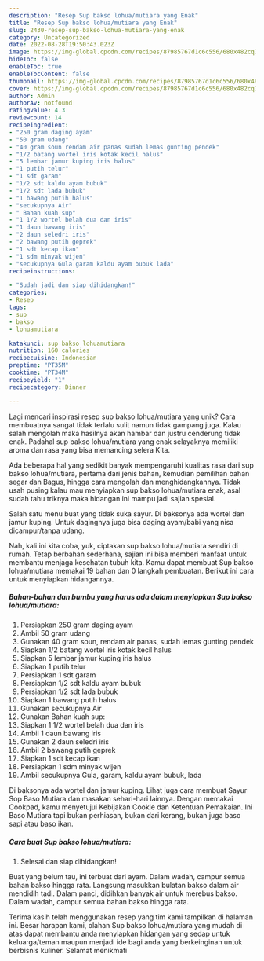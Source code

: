 ```yaml
---
description: "Resep Sup bakso lohua/mutiara yang Enak"
title: "Resep Sup bakso lohua/mutiara yang Enak"
slug: 2430-resep-sup-bakso-lohua-mutiara-yang-enak
category: Uncategorized
date: 2022-08-28T19:50:43.023Z
image: https://img-global.cpcdn.com/recipes/87985767d1c6c556/680x482cq70/sup-bakso-lohuamutiara-foto-resep-utama.jpg
hideToc: false
enableToc: true
enableTocContent: false
thumbnail: https://img-global.cpcdn.com/recipes/87985767d1c6c556/680x482cq70/sup-bakso-lohuamutiara-foto-resep-utama.jpg
cover: https://img-global.cpcdn.com/recipes/87985767d1c6c556/680x482cq70/sup-bakso-lohuamutiara-foto-resep-utama.jpg
author: Admin
authorAv: notfound
ratingvalue: 4.3
reviewcount: 14
recipeingredient:
- "250 gram daging ayam"
- "50 gram udang"
- "40 gram soun rendam air panas sudah lemas gunting pendek"
- "1/2 batang wortel iris kotak kecil halus"
- "5 lembar jamur kuping iris halus"
- "1 putih telur"
- "1 sdt garam"
- "1/2 sdt kaldu ayam bubuk"
- "1/2 sdt lada bubuk"
- "1 bawang putih halus"
- "secukupnya Air"
- " Bahan kuah sup"
- "1 1/2 wortel belah dua dan iris"
- "1 daun bawang iris"
- "2 daun seledri iris"
- "2 bawang putih geprek"
- "1 sdt kecap ikan"
- "1 sdm minyak wijen"
- "secukupnya Gula garam kaldu ayam bubuk lada"
recipeinstructions:

- "Sudah jadi dan siap dihidangkan!"
categories:
- Resep
tags:
- sup
- bakso
- lohuamutiara

katakunci: sup bakso lohuamutiara 
nutrition: 160 calories
recipecuisine: Indonesian
preptime: "PT35M"
cooktime: "PT34M"
recipeyield: "1"
recipecategory: Dinner

---
```





Lagi mencari inspirasi resep sup bakso lohua/mutiara yang unik? Cara membuatnya sangat tidak terlalu sulit namun tidak gampang juga. Kalau salah mengolah maka hasilnya akan hambar dan justru cenderung tidak enak. Padahal sup bakso lohua/mutiara yang enak selayaknya memiliki aroma dan rasa yang bisa memancing selera Kita.





Ada beberapa hal yang sedikit banyak mempengaruhi kualitas rasa dari sup bakso lohua/mutiara, pertama dari jenis bahan, kemudian pemilihan bahan segar dan Bagus, hingga cara mengolah dan menghidangkannya. Tidak usah pusing kalau mau menyiapkan sup bakso lohua/mutiara enak,      asal sudah tahu triknya maka hidangan ini mampu jadi sajian spesial.














Salah satu menu buat yang tidak suka sayur. Di baksonya ada wortel dan jamur kuping. Untuk dagingnya juga bisa daging ayam/babi yang nisa dicampur/tanpa udang.






Nah, kali ini kita coba, yuk, ciptakan sup bakso lohua/mutiara sendiri di rumah. Tetap berbahan sederhana, sajian ini bisa memberi manfaat untuk membantu menjaga kesehatan tubuh kita. Kamu dapat membuat Sup bakso lohua/mutiara memakai 19 bahan dan 0 langkah pembuatan. Berikut ini cara untuk menyiapkan hidangannya.

<!--inarticleads1-->

##### Bahan-bahan dan bumbu yang harus ada dalam menyiapkan Sup bakso lohua/mutiara:

1. Persiapkan 250 gram daging ayam
1. Ambil 50 gram udang
1. Gunakan 40 gram soun, rendam air panas, sudah lemas gunting pendek
1. Siapkan 1/2 batang wortel iris kotak kecil halus
1. Siapkan 5 lembar jamur kuping iris halus
1. Siapkan 1 putih telur
1. Persiapkan 1 sdt garam
1. Persiapkan 1/2 sdt kaldu ayam bubuk
1. Persiapkan 1/2 sdt lada bubuk
1. Siapkan 1 bawang putih halus
1. Gunakan secukupnya Air
1. Gunakan  Bahan kuah sup:
1. Siapkan 1 1/2 wortel belah dua dan iris
1. Ambil 1 daun bawang iris
1. Gunakan 2 daun seledri iris
1. Ambil 2 bawang putih geprek
1. Siapkan 1 sdt kecap ikan
1. Persiapkan 1 sdm minyak wijen
1. Ambil secukupnya Gula, garam, kaldu ayam bubuk, lada


Di baksonya ada wortel dan jamur kuping. Lihat juga cara membuat Sayur Sop Baso Mutiara dan masakan sehari-hari lainnya. Dengan memakai Cookpad, kamu menyetujui Kebijakan Cookie dan Ketentuan Pemakaian. Ini Baso Mutiara tapi bukan perhiasan, bukan dari kerang, bukan juga baso sapi atau baso ikan. 

<!--inarticleads2-->

##### Cara buat Sup bakso lohua/mutiara:


1. Selesai dan siap dihidangkan!

Buat yang belum tau, ini terbuat dari ayam. Dalam wadah, campur semua bahan bakso hingga rata. Langsung masukkan bulatan bakso dalam air mendidih tadi. Dalam panci, didihkan banyak air untuk merebus bakso. Dalam wadah, campur semua bahan bakso hingga rata. 

Terima kasih telah menggunakan resep yang tim kami tampilkan di halaman ini. Besar harapan kami, olahan Sup bakso lohua/mutiara yang mudah di atas dapat membantu anda menyiapkan hidangan yang sedap untuk keluarga/teman maupun menjadi ide bagi anda yang berkeinginan untuk berbisnis kuliner. Selamat menikmati
